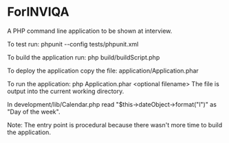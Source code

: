 # ForINVIQA
A PHP command line application to be shown at interview.

To test run:
  phpunit --config tests/phpunit.xml

To build the application run:
  php build/buildScript.php
  
To deploy the application copy the file:
  application/Application.phar
  
To run the application:
  php Application.phar \<optional filename\>
  The file is output into the current working directory.
  
In development/lib/Calendar.php read "$this->dateObject->format("l")"  as "Day of the week".

Note: The entry point is procedural because there wasn't more time to build the application.

